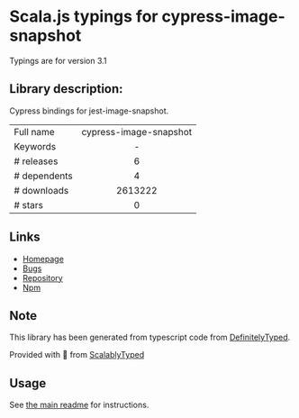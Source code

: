
# Scala.js typings for cypress-image-snapshot

Typings are for version 3.1

## Library description:
Cypress bindings for jest-image-snapshot.

|                    |                 |
| ------------------ | :-------------: |
| Full name          | cypress-image-snapshot |
| Keywords           | - |
| # releases         | 6 |
| # dependents       | 4 |
| # downloads        | 2613222 |
| # stars            | 0 |

## Links
- [Homepage](https://github.com/palmerhq/cypress-image-snapshot#readme)
- [Bugs](https://github.com/palmerhq/cypress-image-snapshot/issues)
- [Repository](https://github.com/palmerhq/cypress-image-snapshot)
- [Npm](https://www.npmjs.com/package/cypress-image-snapshot)
    


## Note
This library has been generated from typescript code from [DefinitelyTyped](https://definitelytyped.org).

Provided with :purple_heart: from [ScalablyTyped](https://github.com/oyvindberg/ScalablyTyped)

## Usage
See [the main readme](../../readme.md) for instructions.


